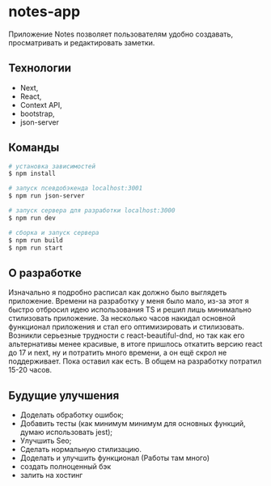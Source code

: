 # notes-app

Приложение Notes позволяет пользователям удобно создавать, просматривать и редактировать заметки.

## Технологии

- Next,
- React,
- Context API,
- bootstrap,
- json-server

## Команды

```bash
# установка зависимостей
$ npm install

# запуск псевдобэкенда localhost:3001
$ npm run json-server

# запуск сервера для разработки localhost:3000
$ npm run dev

# сборка и запуск сервера
$ npm run build
$ npm run start

```

## О разработке

Изначально я подробно расписал как должно было выглядеть приложение. Времени на разработку у меня было мало, из-за этот я быстро отбросил идею использования TS и решил лишь минимально стилизовать приложение. За несколько часов накидал основной функционал приложения и стал его оптимизировать и стилизовать. Возникли серьезные трудности с react-beautiful-dnd, но так как его альтернативы менее красивые, в итоге пришлось откатить версию react до 17 и next, ну и потратить много времени, а он ещё скрол не поддерживает. Пока оставил как есть.
В общем на разработку потратил 15-20 часов.

## Будущие улучшения

- Доделать обработку ошибок;
- Добавить тесты (как минимум минимум для основных функций, думаю использовать jest);
- Улучшить Seo;
- Сделать нормальную стилизацию.
- Доделать и улучшить функционал (Работы там много)
- создать полноценный бэк
- залить на хостинг
